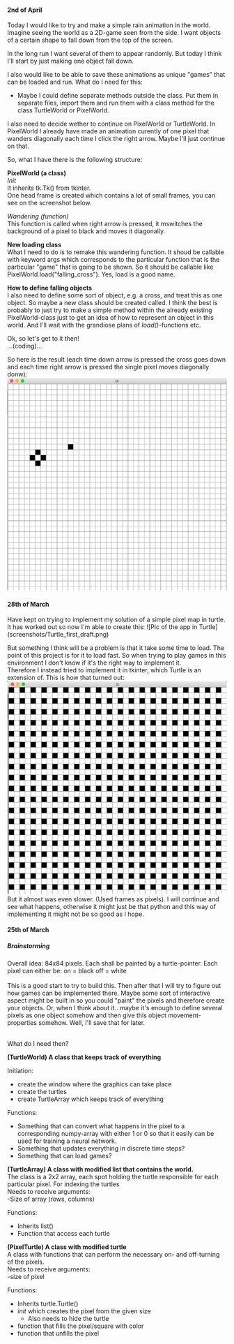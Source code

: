 <h4>2nd of April</h4>
Today I would like to try and make a simple rain animation in the world. Imagine seeing the world as a 2D-game seen from the side. I want objects of a certain shape to fall down from the top of the screen.  
  
In the long run I want several of them to appear randomly. But today I think I'll start by just making one object fall down. 
  
I also would like to be able to save these animations as unique "games" that can be loaded and run. What do I need for this:
- Maybe I could define separate methods outside the class. Put them in separate files, import them and run them with a class method for the class TurtleWorld or PixelWorld.  

I also need to decide wether to continue on PixelWorld or TurtleWorld. In PixelWorld I already have made an animation curently of one pixel that wanders diagonally each time I click the right arrow. Maybe I'll just continue on that.   
  
  So, what I have there is the following structure:  
    
   **PixelWorld (a class)**  
 *Init*  
 It inherits tk.Tk() from tkinter.  
 One head frame is created which contains a lot of small frames, you can see on the screenshot below. 
 
 *Wandering (function)*  
 This function is called when right arrow is pressed, it mswitches the background of a pixel to black and moves it diagonally.
 
 **New loading class**  
 What I need to do is to remake this wandering function. It shoud be callable with keyword args which corresponds to the particular function that is the particular "game" that is going to be shown.
 So it should be callable like PixelWorld.load("falling_cross").
 Yes, load is a good name.  
   
 **How to define falling objects**  
 I also need to define some sort of object, e.g. a cross, and treat this as one object. So maybe a new class should be created called. I think the best is probably to just try to make a simple method within the already existing PixelWorld-class just to get an idea of how to represent an object in this world. And I'll wait with the grandiose plans of *load()*-functions etc.
     
 Ok, so let's get to it then!  
 ...(coding)...
  
So here is the result (each time down arrow is pressed the cross goes down and each time right arrow is pressed the single pixel moves diagonally donw):
![Pic of the app in Turtle](screenshots/Falling_Cross.png) 
     
   


<h4>28th of March</h4>
Have kept on trying to implement my solution of a simple pixel map in turtle.  
It has worked out so now I'm able to create this:
![Pic of the app in Turtle](screenshots/Turtle_first_draft.png)  
  
But something I think will be a problem is that it take some time to load. The point of this project is for it to load fast. So when trying to play games in this environment I don't know if it's the right way to implement it.  
Therefore I instead tried to implement it in tkinter, which Turtle is an extension of. This is how that turned out:
![Pic of the app in Turtle](screenshots/tkinter_first_draf.png)
But it almost was even slower. (Used frames as pixels). I will continue and see what happens, otherwise it might just be that python and this way of implementing it might not be so good as I hope. 



<h4>25th of March</h4>
<h5>Brainstorming</h5>
Overall idea:
84x84 pixels.
Each shall be painted by a turtle-pointer.
Each pixel can either be: on = black    off = white
<br><br>
This is a good start to try to build this. Then after that I will try to figure out how games can be implemented there.
Maybe some sort of interactive aspect might be built in so you could "paint" the pixels and therefore create your objects. Or, when I think about it.. maybe it's enough to define several pixels as one object somehow and then give this object movement-properties somehow. Well, I'll save that for later.
<br><br>


What do I need then?

**(TurtleWorld) A class that keeps track of everything**  

Initiation:  
- create the window where the graphics can take place
- create the turtles
- create TurtleArray which keeps track of everything


Functions:
- Something that can convert what happens in the pixel to a corresponding numpy-array with either 1 or 0 so that it easily can be used for training a neural network.
- Something that updates everything in discrete time steps?
- Something that can load games?

**(TurtleArray) A class with modified list that contains the world.**
<br>The class is a 2x2 array, each spot holding the turtle responsible for each particular pixel. For indexing the turtles  
Needs to receive arguments:  
-Size of array (rows, columns)  
  
  
Functions:
- Inherits list()
- Function that access each turtle

**(PixelTurtle) A class with modified turtle**  
A class with functions that can perform the necessary on- and off-turning of the pixels.  
Needs to receive arguments:  
-size of pixel  
  
Functions:

- Inherits turtle.Turtle()
- _init_ which creates the pixel from the given size
  - Also needs to hide the turtle
- function that fills the pixel/square with color
- function that unfills the pixel
